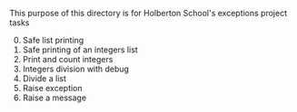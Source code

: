 This purpose of this directory is for Holberton School's exceptions project tasks <br>


0. Safe list printing <br>
1. Safe printing of an integers list <br>
2. Print and count integers <br>
3. Integers division with debug <br>
4. Divide a list <br>
5. Raise exception <br>
6. Raise a message <br>
